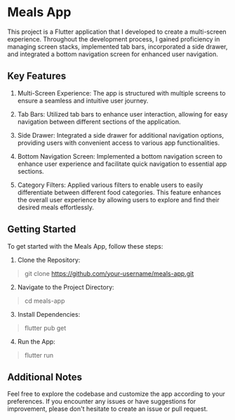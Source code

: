 # Meals App

This project is a Flutter application that I developed to create a multi-screen experience. Throughout the development process, I gained proficiency in managing screen stacks, implemented tab bars, incorporated a side drawer, and integrated a bottom navigation screen for enhanced user navigation.

## Key Features

1. Multi-Screen Experience: The app is structured with multiple screens to ensure a seamless and intuitive user journey.

2. Tab Bars: Utilized tab bars to enhance user interaction, allowing for easy navigation between different sections of the application.

3. Side Drawer: Integrated a side drawer for additional navigation options, providing users with convenient access to various app functionalities.

4. Bottom Navigation Screen: Implemented a bottom navigation screen to enhance user experience and facilitate quick navigation to essential app sections.

5. Category Filters: Applied various filters to enable users to easily differentiate between different food categories. This feature enhances the overall user experience by allowing users to explore and find their desired meals effortlessly.

## Getting Started

To get started with the Meals App, follow these steps:

1. Clone the Repository:
> git clone https://github.com/your-username/meals-app.git
2. Navigate to the Project Directory:
> cd meals-app
3. Install Dependencies:
> flutter pub get
4. Run the App:
> flutter run

## Additional Notes
Feel free to explore the codebase and customize the app according to your preferences. If you encounter any issues or have suggestions for improvement, please don't hesitate to create an issue or pull request.
